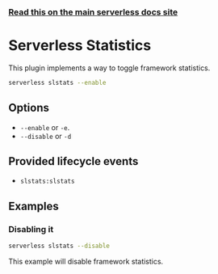 <!--
title: Serverless Framework Commands - Apache OpenWhisk - Serverless Stats
menuText: Serverless Stats
menuOrder: 14
description: Enables or disables Serverless Statistic logging within the Serverless Framework.
layout: Doc
-->

<!-- DOCS-SITE-LINK:START automatically generated  -->
### [Read this on the main serverless docs site](https://www.serverless.com/framework/docs/providers/openwhisk/cli-reference/slstats)
<!-- DOCS-SITE-LINK:END -->

# Serverless Statistics

This plugin implements a way to toggle framework statistics.

```bash
serverless slstats --enable
```

## Options
- `--enable` or `-e`.
- `--disable` or `-d`

## Provided lifecycle events
- `slstats:slstats`

## Examples

### Disabling it

```bash
serverless slstats --disable
```

This example will disable framework statistics.
